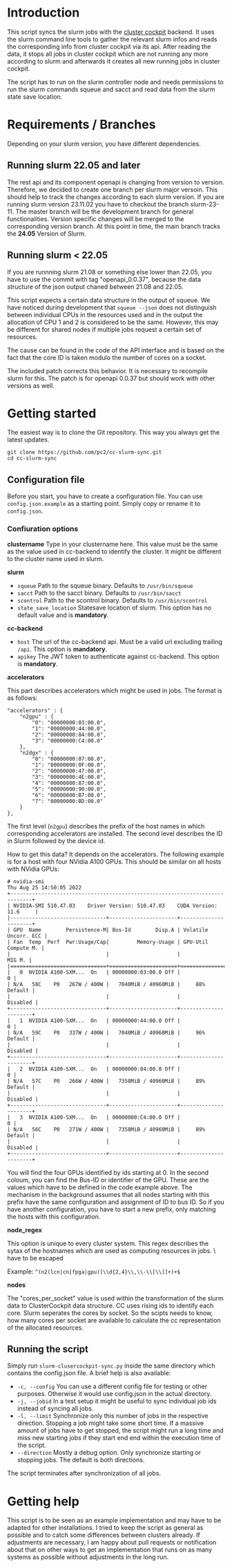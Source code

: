 # Introduction

This script syncs the slurm jobs with the 
[cluster cockpit](https://github.com/ClusterCockpit/) backend. It uses the
slurm command line tools to gather the relevant slurm infos and reads the
corresponding info from cluster cockpit via its api. After reading the data,
it stops all jobs in cluster cockpit which are not running any more according
to slurm and afterwards it creates all new running jobs in cluster cockpit.

The script has to run on the slurm controller node and needs permissions 
to run the slurm commands squeue and sacct and read data from the slurm
state save location.

# Requirements / Branches

Depending on your slurm version, you have different dependencies.

## Running slurm 22.05 and later

The rest api and its component openapi is changing from version to version.
Therefore, we decided to create one branch per slurm major versoin. This 
should help to track the changes according to each slurm version. If you 
are running slurm version 23.11.02 you have to checkout the branch slurm-23-11.
The master branch will be the development branch for general functionalities.
Version specific changes will be merged to the corresponding version branch. At 
this point in time, the main branch tracks the **24.05** Version of Slurm. 

## Running slurm < 22.05

If you are runnning slurm 21.08 or something else lower than 22.05, you have to 
use the commit with tag "openapi_0.0.37", because the data structure of the 
json output chaned between 21.08 and 22.05.

This script expects a certain data structure in the output of squeue. We have 
noticed during development that `squeue --json` does not distinguish between 
individual CPUs in the resources used and in the output the allocation of CPU 1 
and 2 is considered to be the same. However, this may be different for shared 
nodes if multiple jobs request a certain set of resources.

The cause can be found in the code of the API interface and is based on the 
fact that the core ID is taken modulo the number of cores on a socket. 

The included patch corrects this behavior. It is necessary to recompile slurm 
for this. The patch is for openapi 0.0.37 but should work with other versions
as well. 

# Getting started

The easiest way is to clone the Git repository. This way you always get the latest updates. 

    git clone https://github.com/pc2/cc-slurm-sync.git
    cd cc-slurm-sync

## Configuration file
Before you start, you have to create a configuration file. You can use 
`config.json.example` as a starting point. Simply copy or rename it to
`config.json`.

### Confiuration options
**clustername**
Type in your clustername here. This value must be the same as the value used in cc-backend to identify the cluster. It might be different to the cluster name used in slurm.

**slurm**
* `squeue` Path to the squeue binary. Defaults to `/usr/bin/squeue`
* `sacct` Path to the sacct binary. Defaults to `/usr/bin/sacct`
* `scontrol` Path to the scontrol binary. Defaults to `/usr/bin/scontrol`
* `state_save_location` Statesave location of slurm. This option has no default value and is **mandatory**.

**cc-backend**
* `host` The url of the cc-backend api. Must be a valid url excluding trailing `/api`. This option is **mandatory**.
* `apikey` The JWT token to authenticate against cc-backend. This option is **mandatory**.

**accelerators**

This part describes accelerators which might be used in jobs. The format is as follows:

	"accelerators" : {
		"n2gpu" : {
			"0": "00000000:03:00.0",
			"1": "00000000:44:00.0",
			"2": "00000000:84:00.0",
			"3": "00000000:C4:00.0"
		},
		"n2dgx" : {
			"0": "00000000:07:00.0",
			"1": "00000000:0F:00.0",
			"2": "00000000:47:00.0",
			"3": "00000000:4E:00.0",
			"4": "00000000:87:00.0",
			"5": "00000000:90:00.0",
			"6": "00000000:B7:00.0",
			"7": "00000000:BD:00.0"
		}
	},

The first level (`n2gpu`) describes the prefix of the host names in which corresponding accelerators are installed. The second level describes the ID in Slurm followed by the device id.

How to get this data? It depends on the accelerators. The following example is for a host with four NVidia A100 GPUs. This should be similar on all hosts with NVidia GPUs:

    # nvidia-smi 
    Thu Aug 25 14:50:05 2022       
    +-----------------------------------------------------------------------------+
    | NVIDIA-SMI 510.47.03    Driver Version: 510.47.03    CUDA Version: 11.6     |
    |-------------------------------+----------------------+----------------------+
    | GPU  Name        Persistence-M| Bus-Id        Disp.A | Volatile Uncorr. ECC |
    | Fan  Temp  Perf  Pwr:Usage/Cap|         Memory-Usage | GPU-Util  Compute M. |
    |                               |                      |               MIG M. |
    |===============================+======================+======================|
    |   0  NVIDIA A100-SXM...  On   | 00000000:03:00.0 Off |                    0 |
    | N/A   58C    P0   267W / 400W |   7040MiB / 40960MiB |     88%      Default |
    |                               |                      |             Disabled |
    +-------------------------------+----------------------+----------------------+
    |   1  NVIDIA A100-SXM...  On   | 00000000:44:00.0 Off |                    0 |
    | N/A   59C    P0   337W / 400W |   7040MiB / 40960MiB |     96%      Default |
    |                               |                      |             Disabled |
    +-------------------------------+----------------------+----------------------+
    |   2  NVIDIA A100-SXM...  On   | 00000000:84:00.0 Off |                    0 |
    | N/A   57C    P0   266W / 400W |   7358MiB / 40960MiB |     89%      Default |
    |                               |                      |             Disabled |
    +-------------------------------+----------------------+----------------------+
    |   3  NVIDIA A100-SXM...  On   | 00000000:C4:00.0 Off |                    0 |
    | N/A   56C    P0   271W / 400W |   7358MiB / 40960MiB |     89%      Default |
    |                               |                      |             Disabled |
    +-------------------------------+----------------------+----------------------+

You will find the four GPUs identified by ids starting at 0. In the second coloum, you can find the Bus-ID or identifier of the GPU. These are the values which have to be defined in the code example above. The mechanism in the background assumes that all nodes starting with this prefix have the same configuration and assignment of ID to bus ID. So if you have another configuration, you have to start a new prefix, only matching the hosts with this configuration.

**node_regex**

This option is unique to every cluster system. This regex describes the sytax of the hostnames which are used as computing resources in jobs. \ have to be escaped

Example: `^(n2(lcn|cn|fpga|gpu)[\\d{2,4}\\,\\-\\[\\]]+)+$`

**nodes**

The "cores_per_socket" value is used within the transformation of the slurm data to ClusterCockpit data structure. CC uses rising ids to identify each core. Slurm seperates the cores by socket. So the scipts needs to know, how many cores per socket are available to calculate the cc representation of the allocated resources. 

## Running the script

Simply run `slurm-clusercockpit-sync.py` inside the same directory which contains the config.json file. A brief help is also available:

* `-c, --config` You can use a different config file for testing or other purposes. Otherwise it would use config.json in the actual directory.
* `-j, --jobid` In a test setup it might be useful to sync individual job ids instead of syncing all jobs.
* `-l, --limit` Synchronize only this number of jobs in the respective direction. Stopping a job might take some short time. If a massive amount of jobs have to get stopped, the script might run a long time and miss new starting jobs if they start end end within the execution time of the script. 
* `--direction` Mostly a debug option. Only synchronize starting or stopping jobs. The default is both directions.

The script terminates after synchronization of all jobs. 

# Getting help

This script is to be seen as an example implementation and may have to be adapted for other installations. I tried to keep the script as general as possible and to catch some differences between clusters already. If adjustments are necessary, I am happy about pull requests or notification about that on other ways to get an implementation that runs on as many systems as possible without adjustments in the long run.
